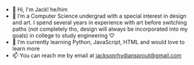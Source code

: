 - 👋 Hi, I'm Jack! he/him
- 👀 I’m a Computer Science undergrad with a special interest in design and art. I spend several years in experience with art before switching paths (not completely tho, design will always be incorporated into my goals) in college to study engineering ♡
- 🌱 I’m currently learning Python, JavaScript, HTML and would love to learn more
- 📫 You can reach me by email at jacksonrhydiansprout@gmail.com

<!---
clayhasleft/clayhasleft is a ✨ special ✨ repository because its `README.md` (this file) appears on your GitHub profile.
You can click the Preview link to take a look at your changes.
--->
